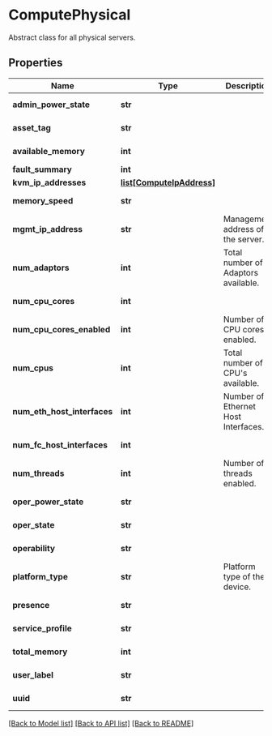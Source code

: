 # ComputePhysical

Abstract class for all physical servers. 
## Properties
Name | Type | Description | Notes
------------ | ------------- | ------------- | -------------
**admin_power_state** | **str** |  | [optional] [readonly] 
**asset_tag** | **str** |  | [optional] [readonly] 
**available_memory** | **int** |  | [optional] [readonly] 
**fault_summary** | **int** |  | [optional] 
**kvm_ip_addresses** | [**list[ComputeIpAddress]**](ComputeIpAddress.md) |  | [optional] 
**memory_speed** | **str** |  | [optional] [readonly] 
**mgmt_ip_address** | **str** | Management address of the server.   | [optional] 
**num_adaptors** | **int** | Total number of Adaptors available.   | [optional] [readonly] 
**num_cpu_cores** | **int** |  | [optional] [readonly] 
**num_cpu_cores_enabled** | **int** | Number of CPU cores enabled.   | [optional] [readonly] 
**num_cpus** | **int** | Total number of CPU&#39;s available.   | [optional] [readonly] 
**num_eth_host_interfaces** | **int** | Number of Ethernet Host Interfaces.   | [optional] [readonly] 
**num_fc_host_interfaces** | **int** |  | [optional] [readonly] 
**num_threads** | **int** | Number of threads enabled.   | [optional] [readonly] 
**oper_power_state** | **str** |  | [optional] [readonly] 
**oper_state** | **str** |  | [optional] [readonly] 
**operability** | **str** |  | [optional] [readonly] 
**platform_type** | **str** | Platform type of the device.   | [optional] 
**presence** | **str** |  | [optional] [readonly] 
**service_profile** | **str** |  | [optional] [readonly] 
**total_memory** | **int** |  | [optional] [readonly] 
**user_label** | **str** |  | [optional] [readonly] 
**uuid** | **str** |  | [optional] [readonly] 

[[Back to Model list]](../README.md#documentation-for-models) [[Back to API list]](../README.md#documentation-for-api-endpoints) [[Back to README]](../README.md)


